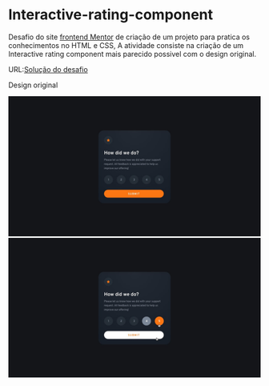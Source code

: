 <h1>Interactive-rating-component</h1>
<p>
  Desafio do site <a href="https://www.frontendmentor.io/challenges">frontend Mentor</a> de criação de um projeto para pratica os conhecimentos no HTML e CSS, A atividade consiste na criação de um Interactive rating component
  mais parecido possivel com o design original.
</p>
<p>
  URL:<a href="https://www.frontendmentor.io/challenges/interactive-rating-component-koxpeBUmI/>Link para o desafio no frontend Mentor</a>
  URL:<a href="https://joaoover.github.io/Componente-de-classificacao-interativa/>Solução do desafio</a>
</p>
<p>Design original</p>
<img src="imagens/desktop-design.jpg">
<img src="imagens/active-states.jpg">
